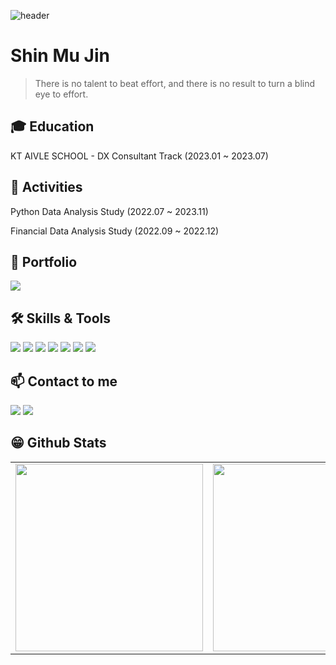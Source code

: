 ![header](https://capsule-render.vercel.app/api?type=waving&color=gradient&height=200&section=header&text=Welcome%20My%20Space👋&fontSize=50)



# Shin Mu Jin
> There is no talent to beat effort, and there is no result to turn a blind eye to effort.


## 🎓 Education

KT AIVLE SCHOOL - DX Consultant Track (2023.01 ~ 2023.07)
## 🚀 Activities 

Python Data Analysis Study (2022.07 ~ 2023.11)

Financial Data Analysis Study (2022.09 ~ 2022.12)







## 📝 Portfolio
<a href="[https://muj2n.notion.site/Hello-I-m-MuJin-Shin-998cb57712644c1b83d72b6b9c5c3095](https://www.notion.so/muj2n/PortFolio-bb951999ab1644b18dc9217826f9e135)" target="_blank"><img src="https://img.shields.io/badge/Notion-11B48A?style=flat-square&logo=Notion&logoColor=white"/></a>

## 🛠 Skills & Tools
<img src="https://img.shields.io/badge/Git-F05032?style=flat-square&logo=Git&logoColor=white"/></img>
<img src="https://img.shields.io/badge/Jupyter-F37626?style=flat-square&logo=Jupyter&logoColor=white"/>
<img src="https://img.shields.io/badge/Python-3776AB?style=flat-square&logo=Python&logoColor=white"/>
<img src="https://img.shields.io/badge/MySQL-4479A1?style=flat-square&logo=MySQL&logoColor=white"/>
<img src="https://img.shields.io/badge/Markdown-000000?style=flat-square&logo=Markdown&logoColor=white"/>
<img src="https://img.shields.io/badge/PowerBI-E34F26?style=flat-square&logo=PowerBI&logoColor=white"/> 
<img src="https://img.shields.io/badge/Tableau-1572B6?style=flat-square&logo=Tableau&logoColor=white"/>


## 📫 Contact to me

<a href="mailto:anwls1634@gmail.com" target="_blank"><img src="https://img.shields.io/badge/Gmail-EA4335?style=flat-square&logo=Gmail&logoColor=white"/></a>
<a href="https://www.linkedin.com/in/muj2n/" target="_blank"><img src="https://img.shields.io/badge/Linkedin-0A66C2?style=flat-square&logo=Linkedin&logoColor=white"/></a>
## 😁 Github Stats  
<table width="50%">
 <tr>
  <td valign="mid" width="50%">
   <img src="https://github-readme-stats.vercel.app/api?username=Muj2n&hide_border=false&theme=Gradient" width="300">
  </td>
  <td valign="mid" width="50%">
   <img src="https://github-readme-stats.vercel.app/api/top-langs/?username=Muj2n&hide_border=false&theme=Gradient" width="300">
  </td>
 </tr>
</table>  

